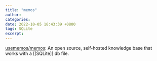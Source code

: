 ```yaml
---
title: "memos"
author: 
categories: 
date: 2022-10-05 18:43:39 +0800
tags: SQLite
excerpt: 
---
```






[usememos/memos](https://github.com/usememos/memos): An open source, self-hosted knowledge base that works with a [[SQLite]] db file.















